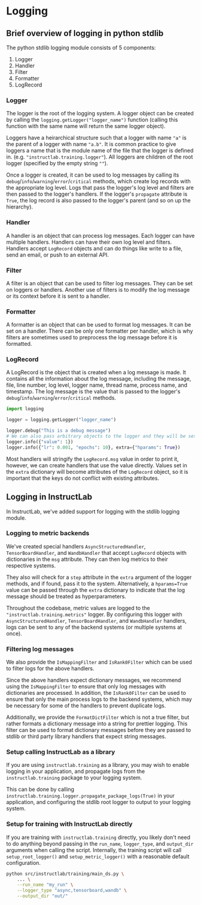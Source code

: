 # Logging

## Brief overview of logging in python stdlib

The python stdlib logging module consists of 5 components:

1. Logger
2. Handler
3. Filter
4. Formatter
5. LogRecord

### Logger

The logger is the root of the logging system. A logger object can be created by calling the `logging.getLogger("logger_name")` function (calling this function with the same name will return the same logger object).

Loggers have a heirarchical structure such that a logger with name `"a"` is the parent of a logger with name `"a.b"`. It is common practice to give loggers a name that is the module name of the file that the logger is defined in. (e.g. `"instructlab.training.logger"`). All loggers are children of the root logger (specified by the empty string `""`).

Once a logger is created, it can be used to log messages by calling its `debug`/`info`/`warning`/`error`/`critical` methods, which create log records with the appropriate log level. Logs that pass the logger's log level and filters are then passed to the logger's handlers. If the logger's `propagate` attribute is `True`, the log record is also passed to the logger's parent (and so on up the hierarchy).

### Handler

A handler is an object that can process log messages. Each logger can have multiple handlers. Handlers can have their own log level and filters. Handlers accept `LogRecord` objects and can do things like write to a file, send an email, or push to an external API.

### Filter

A filter is an object that can be used to filter log messages. They can be set on loggers or handlers. Another use of filters is to modify the log message or its context before it is sent to a handler.

### Formatter

A formatter is an object that can be used to format log messages. It can be set on a handler. There can be only one formatter per handler, which is why filters are sometimes used to preprocess the log message before it is formatted.

### LogRecord

A LogRecord is the object that is created when a log message is made. It contains all the information about the log message, including the message, file, line number, log level, logger name, thread name, process name, and timestamp. The log message is the value that is passed to the logger's `debug`/`info`/`warning`/`error`/`critical` methods.

```python
import logging

logger = logging.getLogger("logger_name")

logger.debug("This is a debug message")
# We can also pass arbitrary objects to the logger and they will be set as the `LogRecord.msg` attribute.
logger.info({"value": 1})
logger.info({"lr": 0.001, "epochs": 10}, extra={"hparams": True})
```

Most handlers will stringify the `LogRecord.msg` value in order to print it, however, we can create handlers that use the value directly. Values set in the `extra` dictionary will become attributes of the `LogRecord` object, so it is important that the keys do not conflict with existing attributes.

## Logging in InstructLab

In InstructLab, we've added support for logging with the stdlib logging module.

### Logging to metric backends

We've created special handlers `AsyncStructuredHandler`, `TensorBoardHandler`, and `WandbHandler` that accept `LogRecord` objects with dictionaries in the `msg` attribute. They can then log metrics to their respective systems.

They also will check for a `step` attribute in the `extra` argument of the logger methods, and if found, pass it to the system. Alternatively, a `hparams=True` value can be passed through the `extra` dictionary to indicate that the log message should be treated as hyperparameters.

Throughout the codebase, metric values are logged to the `"instructlab.training.metrics"` logger. By configuring this logger with `AsyncStructuredHandler`, `TensorBoardHandler`, and `WandbHandler` handlers, logs can be sent to any of the backend systems (or multiple systems at once).

### Filtering log messages

We also provide the `IsMappingFilter` and `IsRank0Filter` which can be used to filter logs for the above handlers.

Since the above handlers expect dictionary messages, we recommend using the `IsMappingFilter` to ensure that only log messages with dictionaries are processed. In addition, the `IsRank0Filter` can be used to ensure that only the main process logs to the backend systems, which may be necessary for some of the handlers to prevent duplicate logs.

Additionally, we provide the `FormatDictFilter` which is not a true filter, but rather formats a dictionary message into a string for prettier logging. This filter can be used to format dictionary messages before they are passed to stdlib or third party library handlers that expect string messages.

### Setup calling InstructLab as a library

If you are using `instructlab.training` as a library, you may wish to enable logging in your application, and propagate logs from the `instructlab.training` package to your logging system.

This can be done by calling `instructlab.training.logger.propagate_package_logs(True)` in your application, and configuring the stdlib root logger to output to your logging system.

### Setup for training with InstructLab directly

If you are training with `instructlab.training` directly, you likely don't need to do anything beyond passing in the `run_name`, `logger_type`, and `output_dir` arguments when calling the script. Internally, the training script will call `setup_root_logger()` and `setup_metric_logger()` with a reasonable default configuration.

```bash
python src/instructlab/training/main_ds.py \
    ... \
    --run_name "my_run" \
    --logger_type "async,tensorboard,wandb" \
    --output_dir "out/"
```
